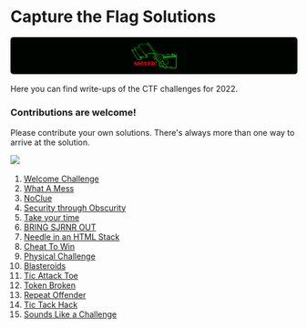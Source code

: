 # Capture the Flag Solutions
[![](/image/fistflaglogo.svg)](https://gsccctf.azurewebsites.net/)

Here you can find write-ups of the CTF challenges for 2022.

### Contributions are welcome!
Please contribute your own solutions. There's always more than one way to arrive at the solution.

[![](qa22gb0i.bmp)](https://www.granitestatecodecamp.org/)

1. [Welcome Challenge](WelcomeChallenge.md)
1. [What A Mess](WhataMess.md)
1. [NoClue](NoClue.md)
1. [Security through Obscurity](SecuritythroughObscurity.md)
1. [Take your time](Takeyourtime.md)
1. [BRING SJRNR OUT](BRINGSJRNROUT.md)
1. [Needle in an HTML Stack](NeedleinanHTMLStack.md)
1. [Cheat To Win](CheatToWin.md)
1. [Physical Challenge](PhysicalChallenge.md)
1. [Blasteroids](Blasteroids.md)
1. [Tic Attack Toe](TicAttackToe.md)
1. [Token Broken](TokenBroken.md)
1. [Repeat Offender](RepeatOffender.md)
1. [Tic Tack Hack](TicTackHack.md)
1. [Sounds Like a Challenge](SoundsLikeaChallenge.md)